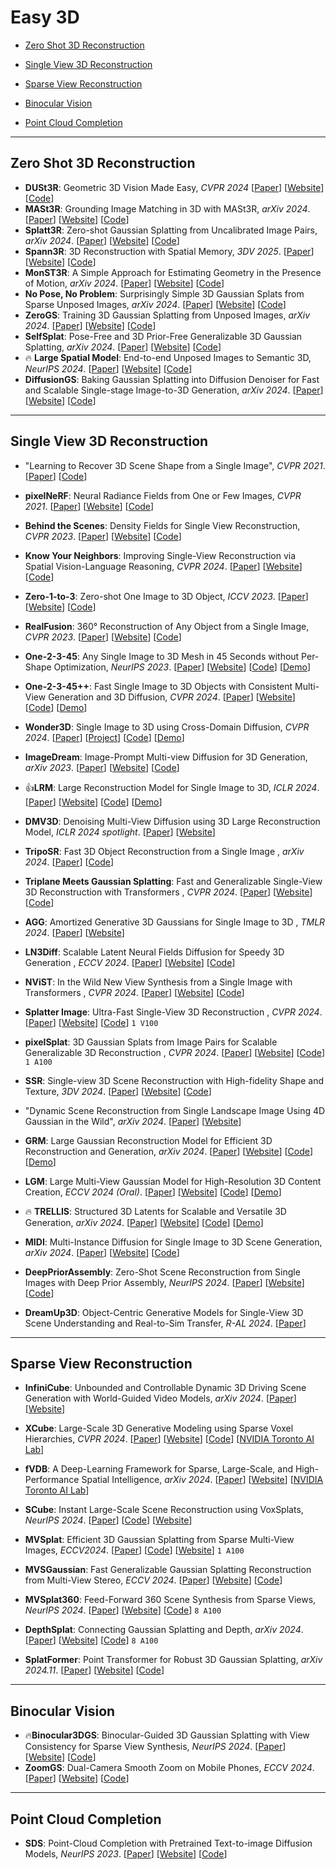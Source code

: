 # Easy 3D

- [Zero Shot 3D Reconstruction](#Zero-Shot-3D-Reconstruction)
- [Single View 3D Reconstruction](#Single-View-3D-Reconstruction)
- [Sparse View Reconstruction](#Sparse-View-Reconstruction)

- [Binocular Vision](#Binocular-Vision)

- [Point Cloud Completion](#Point-Cloud-Completion)



---

## Zero Shot 3D Reconstruction

- **DUSt3R**: Geometric 3D Vision Made Easy, *CVPR 2024* [[Paper](https://arxiv.org/abs/2312.14132)] [[Website](https://europe.naverlabs.com/research/publications/dust3r-geometric-3d-vision-made-easy/)] [[Code](https://github.com/naver/dust3r)]
- **MASt3R**: Grounding Image Matching in 3D with MASt3R, *arXiv 2024*. [[Paper](https://arxiv.org/abs/2406.09756)] [[Website](https://europe.naverlabs.com/blog/mast3r-matching-and-stereo-3d-reconstruction/)] [[Code](https://github.com/naver/mast3r)]
- **Splatt3R**: Zero-shot Gaussian Splatting from Uncalibrated Image Pairs, *arXiv 2024*. [[Paper](https://arxiv.org/abs/2408.13912)] [[Website](https://splatt3r.active.vision/)] [[Code](https://github.com/btsmart/splatt3r)]
- **Spann3R**: 3D Reconstruction with Spatial Memory, *3DV 2025*. [[Paper](https://arxiv.org/abs/2408.16061)] [[Website](https://hengyiwang.github.io/projects/spanner)] [[Code](https://github.com/HengyiWang/spann3r)]
- **MonST3R**: A Simple Approach for Estimating Geometry in the Presence of Motion, *arXiv 2024*. [[Paper](https://arxiv.org/abs/2410.03825)] [[Website](https://monst3r-project.github.io/)] [[Code](https://github.com/Junyi42/monst3r)]
- **No Pose, No Problem**: Surprisingly Simple 3D Gaussian Splats from Sparse Unposed Images, *arXiv 2024*. [[Paper](https://arxiv.org/abs/2410.24207)] [[Website](https://noposplat.github.io/)] [[Code](https://github.com/cvg/NoPoSplat)]
- **ZeroGS**: Training 3D Gaussian Splatting from Unposed Images, *arXiv 2024*. [[Paper](https://arxiv.org/abs/2411.15779)] [[Website](https://aibluefisher.github.io/ZeroGS/)] [[Code](https://github.com/aibluefisher/ZeroGS)]
- **SelfSplat**: Pose-Free and 3D Prior-Free Generalizable 3D Gaussian Splatting, *arXiv 2024*. [[Paper](https://arxiv.org/abs/2411.17190)] [[Website](https://gynjn.github.io/selfsplat/)] [[Code](https://github.com/Gynjn/selfsplat)]
- :fire: **Large Spatial Model**: End-to-end Unposed Images to Semantic 3D, *NeurIPS 2024*. [[Paper](https://arxiv.org/abs/2410.18956)] [[Website](https://largespatialmodel.github.io/)] [[Code](https://github.com/NVlabs/LSM)]
- **DiffusionGS**: Baking Gaussian Splatting into Diffusion Denoiser for Fast and Scalable Single-stage Image-to-3D Generation, *arXiv 2024*. [[Paper](https://arxiv.org/abs/2411.14384v2)] [[Website](https://caiyuanhao1998.github.io/project/DiffusionGS/)] [[Code](https://github.com/caiyuanhao1998/Open-DiffusionGS)]

---

## Single View 3D Reconstruction

- "Learning to Recover 3D Scene Shape from a Single Image", *CVPR 2021*. [[Paper](https://arxiv.org/abs/2012.09365)] [[Code](https://github.com/aim-uofa/AdelaiDepth)] 
- **pixelNeRF**: Neural Radiance Fields from One or Few Images, *CVPR 2021*. [[Paper](https://arxiv.org/abs/2012.02190)] [[Website](https://alexyu.net/pixelnerf/)] [[Code](https://github.com/sxyu/pixel-nerf)]
- **Behind the Scenes**: Density Fields for Single View Reconstruction, *CVPR 2023*. [[Paper](https://arxiv.org/abs/2301.07668)] [[Website](https://fwmb.github.io/bts/)] [[Code](https://github.com/Brummi/BehindTheScenes)]
- **Know Your Neighbors**: Improving Single-View Reconstruction via Spatial Vision-Language Reasoning, *CVPR 2024*. [[Paper](https://arxiv.org/abs/2404.03658)] [[Website](https://ruili3.github.io/kyn/)] [[Code](https://github.com/ruili3/Know-Your-Neighbors)]

- **Zero-1-to-3**: Zero-shot One Image to 3D Object, *ICCV 2023*. [[Paper](https://arxiv.org/abs/2303.11328)] [[Website](https://zero123.cs.columbia.edu/)] [[Code](https://github.com/cvlab-columbia/zero123)]

- **RealFusion**: 360° Reconstruction of Any Object from a Single Image, *CVPR 2023*. [[Paper](https://arxiv.org/abs/2302.10663)] [[Website](https://lukemelas.github.io/realfusion/)] [[Code](https://github.com/lukemelas/realfusion)]

- **One-2-3-45**: Any Single Image to 3D Mesh in 45 Seconds without Per-Shape Optimization, *NeurIPS 2023*. [[Paper](https://arxiv.org/abs/2306.16928)] [[Website](https://one-2-3-45.github.io/)] [[Code](https://github.com/One-2-3-45/One-2-3-45)] [[Demo](https://huggingface.co/spaces/One-2-3-45/One-2-3-45)]

- **One-2-3-45++**: Fast Single Image to 3D Objects with Consistent Multi-View Generation and 3D Diffusion, *CVPR 2024*. [[Paper](https://arxiv.org/abs/2311.07885)] [[Website](https://sudo-ai-3d.github.io/One2345plus_page/)] [[Code](https://github.com/SUDO-AI-3D/One2345plus)] [[Demo](https://www.sudo.ai/3dgen)]

- **Wonder3D**: Single Image to 3D using Cross-Domain Diffusion, *CVPR 2024*. [[Paper](https://arxiv.org/abs/2310.15008)] [[Project](https://www.xxlong.site/Wonder3D/)] [[Code](https://github.com/xxlong0/Wonder3D)] [[Demo](https://huggingface.co/spaces/flamehaze1115/Wonder3D-demo)]

- **ImageDream**: Image-Prompt Multi-view Diffusion for 3D Generation, *arXiv 2023*. [[Paper](https://arxiv.org/abs/2312.02201)] [[Website](https://image-dream.github.io/)] [[Code](https://github.com/bytedance/ImageDream)]

- :+1:**LRM**: Large Reconstruction Model for Single Image to 3D, *ICLR 2024*. [[Paper](https://arxiv.org/abs/2311.04400)] [[Website](https://yiconghong.me/LRM/)] [[Code](https://github.com/3DTopia/OpenLRM)] [[Demo](https://huggingface.co/spaces/zxhezexin/OpenLRM)]

- **DMV3D**: Denoising Multi-View Diffusion using 3D Large Reconstruction Model, *ICLR 2024 spotlight*. [[Paper](https://arxiv.org/abs/2311.09217)] [[Website](https://justimyhxu.github.io/projects/dmv3d/)]

- **TripoSR**: Fast 3D Object Reconstruction from a Single Image , *arXiv 2024*. [[Paper](https://arxiv.org/abs/2403.02151)] [[Code](https://github.com/VAST-AI-Research/TripoSR)]

- **Triplane Meets Gaussian Splatting**: Fast and Generalizable Single-View 3D Reconstruction with Transformers , *CVPR 2024*. [[Paper](https://arxiv.org/abs/2312.09147)] [[Website](https://zouzx.github.io/TriplaneGaussian/)] [[Code](https://github.com/VAST-AI-Research/TriplaneGaussian)]

- **AGG**: Amortized Generative 3D Gaussians for Single Image to 3D , *TMLR 2024*. [[Paper](https://arxiv.org/abs/2401.04099)] [[Website](https://ir1d.github.io/AGG/)]

- **LN3Diff**: Scalable Latent Neural Fields Diffusion for Speedy 3D Generation , *ECCV 2024*. [[Paper](https://arxiv.org/pdf/2403.12019.pdf)] [[Website](https://nirvanalan.github.io/projects/ln3diff/)] [[Code](https://github.com/NIRVANALAN/LN3Diff)]

- **NViST**: In the Wild New View Synthesis from a Single Image with Transformers , *CVPR 2024*. [[Paper](https://arxiv.org/abs/2312.08568)] [[Website](https://wbjang.github.io/nvist_webpage/)] [[Code](https://github.com/wbjang/nvist_official)]

- **Splatter Image**: Ultra-Fast Single-View 3D Reconstruction , *CVPR 2024*. [[Paper](https://arxiv.org/abs/2312.13150)] [[Website](https://szymanowiczs.github.io/splatter-image.html)] [[Code](https://github.com/szymanowiczs/splatter-image)] ``1 V100``

- **pixelSplat**: 3D Gaussian Splats from Image Pairs for Scalable Generalizable 3D Reconstruction , *CVPR 2024*. [[Paper](https://arxiv.org/abs/2312.12337)] [[Website](https://davidcharatan.com/pixelsplat/)] [[Code](https://github.com/dcharatan/pixelsplat)] ``1 A100``

- **SSR**: Single-view 3D Scene Reconstruction with High-fidelity Shape and Texture, *3DV 2024*. [[Paper](http://arxiv.org/abs/2311.00457)] [[Website](https://dali-jack.github.io/SSR/)] [[Code](https://github.com/DaLi-Jack/SSR-code)]

- "Dynamic Scene Reconstruction from Single Landscape Image Using 4D Gaussian in the Wild", *arXiv 2024*. [[Paper](https://openreview.net/forum?id=HrwrydyPBD)] [[Website](https://cvsp-lab.github.io/3D_MRM_page/)]

- **GRM**: Large Gaussian Reconstruction Model for Efficient 3D Reconstruction and Generation, *arXiv 2024*. [[Paper](https://arxiv.org/abs/2403.14621)] [[Website](https://justimyhxu.github.io/projects/grm/)] [[Code](https://github.com/justimyhxu/grm)] [[Demo](https://huggingface.co/spaces/GRM-demo/GRM)]

- **LGM**: Large Multi-View Gaussian Model for High-Resolution 3D Content Creation, *ECCV 2024 (Oral)*. [[Paper](https://arxiv.org/abs/2402.05054)] [[Website](https://me.kiui.moe/lgm/)] [[Code](https://github.com/3DTopia/LGM)] [[Demo](https://huggingface.co/spaces/ashawkey/LGM)]

- :fire: **TRELLIS**: Structured 3D Latents for Scalable and Versatile 3D Generation, *arXiv 2024*. [[Paper](https://arxiv.org/abs/2412.01506)] [[Website](https://trellis3d.github.io/)] [[Code](https://github.com/Microsoft/TRELLIS)] [[Demo](https://huggingface.co/spaces/JeffreyXiang/TRELLIS)]

- **MIDI**: Multi-Instance Diffusion for Single Image to 3D Scene Generation, *arXiv 2024*. [[Paper](https://arxiv.org/abs/2412.03558)] [[Website](https://huanngzh.github.io/MIDI-Page/)] [[Code](https://github.com/huanngzh/MIDI)]

- **DeepPriorAssembly**: Zero-Shot Scene Reconstruction from Single Images with Deep Prior Assembly, *NeurIPS 2024*. [[Paper](https://arxiv.org/abs/2410.15971)] [[Website](https://junshengzhou.github.io/DeepPriorAssembly/)] [[Code](https://github.com/junshengzhou/DeepPriorAssembly)]

- **DreamUp3D**: Object-Centric Generative Models for Single-View 3D Scene Understanding and Real-to-Sim Transfer, *R-AL 2024*. [[Paper](https://arxiv.org/abs/2402.16308)]

---

## Sparse View Reconstruction

- **InfiniCube**: Unbounded and Controllable Dynamic 3D Driving Scene Generation with World-Guided Video Models, *arXiv 2024*. [[Paper](https://arxiv.org/abs/2412.03934)] [[Website](https://research.nvidia.com/labs/toronto-ai/infinicube/)]
- **XCube**: Large-Scale 3D Generative Modeling using Sparse Voxel Hierarchies, *CVPR 2024*. [[Paper](https://arxiv.org/abs/2312.03806)] [[Website](https://research.nvidia.com/labs/toronto-ai/xcube/)] [[Code](https://github.com/nv-tlabs/XCube)] [[NVIDIA Toronto AI Lab](https://research.nvidia.com/labs/toronto-ai/)]
- **fVDB**: A Deep-Learning Framework for Sparse, Large-Scale, and High-Performance Spatial Intelligence, *arXiv 2024*. [[Paper](https://arxiv.org/abs/2407.01781)] [[Website](https://research.nvidia.com/labs/prl/publication/williams2024fvdb/)] [[NVIDIA Toronto AI Lab](https://research.nvidia.com/labs/toronto-ai/)]

- **SCube**: Instant Large-Scale Scene Reconstruction using VoxSplats, *NeurIPS 2024*. [[Paper](https://arxiv.org/abs/2410.20030)] [[Code](https://github.com/nv-tlabs/SCube)] [[Website](https://research.nvidia.com/labs/toronto-ai/scube/)]
- **MVSplat**: Efficient 3D Gaussian Splatting from Sparse Multi-View Images, *ECCV2024*. [[Paper](https://arxiv.org/abs/2403.14627)] [[Code](https://github.com/donydchen/mvsplat)] [[Website](https://donydchen.github.io/mvsplat/)] ``1 A100``
- **MVSGaussian**: Fast Generalizable Gaussian Splatting Reconstruction from Multi-View Stereo, *ECCV 2024*. [[Paper](https://arxiv.org/abs/2405.12218)] [[Website](https://mvsgaussian.github.io/)] [[Code](https://github.com/TQTQliu/MVSGaussian)]
- **MVSplat360**: Feed-Forward 360 Scene Synthesis from Sparse Views, *NeurIPS 2024*. [[Paper](https://arxiv.org/abs/2411.04924)] [[Website](https://donydchen.github.io/mvsplat360/)] [[Code](https://github.com/donydchen/mvsplat360)] ``8 A100``
- **DepthSplat**: Connecting Gaussian Splatting and Depth, *arXiv 2024*. [[Paper](https://arxiv.org/abs/2410.13862)] [[Website](https://haofeixu.github.io/depthsplat/)] [[Code](https://github.com/cvg/depthsplat)] ``8 A100``
- **SplatFormer**: Point Transformer for Robust 3D Gaussian Splatting, *arXiv 2024.11*. [[Paper](https://arxiv.org/abs/2411.06390)] [[Website](https://sergeyprokudin.github.io/splatformer/)] [[Code](https://github.com/ChenYutongTHU/SplatFormer)]



---

## Binocular Vision

- :fire:**Binocular3DGS**: Binocular-Guided 3D Gaussian Splatting with View Consistency for Sparse View Synthesis, *NeurIPS 2024*. [[Paper](https://arxiv.org/abs/2410.18822)] [[Website](https://hanl2010.github.io/Binocular3DGS/)] [[Code](https://github.com/hanl2010/Binocular3DGS)]
- **ZoomGS**: Dual-Camera Smooth Zoom on Mobile Phones, *ECCV 2024*. [[Paper](https://arxiv.org/abs/2404.04908)] [[Website](https://dualcamerasmoothzoom.github.io/)] [[Code](https://github.com/ZcsrenlongZ/ZoomGS)]



---

## Point Cloud Completion

- **SDS**: Point-Cloud Completion with Pretrained Text-to-image Diffusion Models, *NeurIPS 2023*. [[Paper](https://arxiv.org/abs/2306.10533)] [[Website](https://sds-complete.github.io/)] [[Code](https://github.com/NVlabs/sds-complete)]





